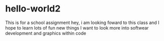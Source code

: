 # hello-world2
This is for a school assignment
hey, i am looking foward to this class and I hope to learn lots of fun new things
I want to look more into softwear development and graphics within code
